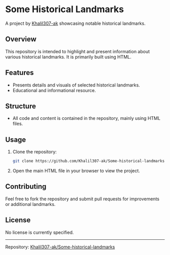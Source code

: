 # Some Historical Landmarks

A project by [Khalil307-ak](https://github.com/Khalil307-ak) showcasing notable historical landmarks.

## Overview

This repository is intended to highlight and present information about various historical landmarks. It is primarily built using HTML.

## Features

- Presents details and visuals of selected historical landmarks.
- Educational and informational resource.

## Structure

- All code and content is contained in the repository, mainly using HTML files.

## Usage

1. Clone the repository:
   ```bash
   git clone https://github.com/Khalil307-ak/Some-historical-landmarks.git
   ```
2. Open the main HTML file in your browser to view the project.

## Contributing

Feel free to fork the repository and submit pull requests for improvements or additional landmarks.

## License

No license is currently specified.

---
Repository: [Khalil307-ak/Some-historical-landmarks](https://github.com/Khalil307-ak/Some-historical-landmarks)
